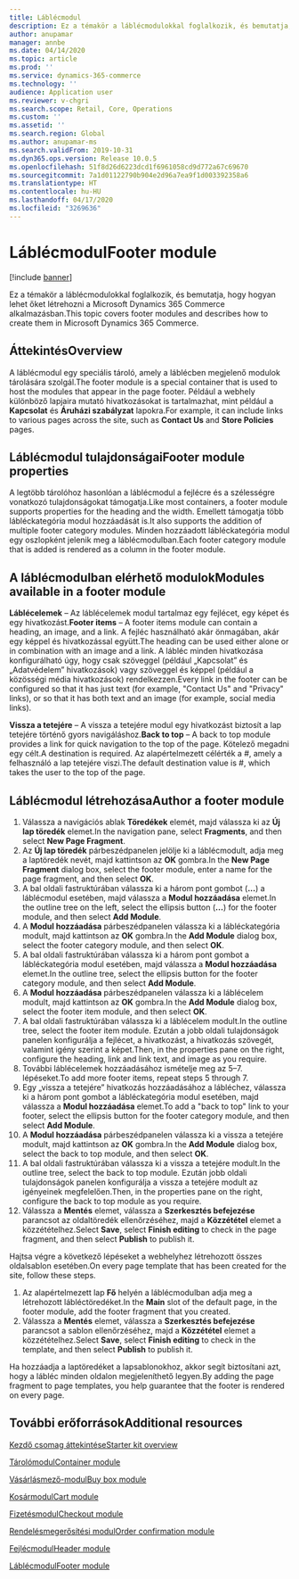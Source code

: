 ```yaml
---
title: Láblécmodul
description: Ez a témakör a láblécmodulokkal foglalkozik, és bemutatja, hogy hogyan lehet őket létrehozni a Dynamics 365 Commerce alkalmazásban.
author: anupamar
manager: annbe
ms.date: 04/14/2020
ms.topic: article
ms.prod: ''
ms.service: dynamics-365-commerce
ms.technology: ''
audience: Application user
ms.reviewer: v-chgri
ms.search.scope: Retail, Core, Operations
ms.custom: ''
ms.assetid: ''
ms.search.region: Global
ms.author: anupamar-ms
ms.search.validFrom: 2019-10-31
ms.dyn365.ops.version: Release 10.0.5
ms.openlocfilehash: 51f8d26d6223dcd1f6961058cd9d772a67c69670
ms.sourcegitcommit: 7a1d01122790b904e2d96a7ea9f1d003392358a6
ms.translationtype: HT
ms.contentlocale: hu-HU
ms.lasthandoff: 04/17/2020
ms.locfileid: "3269636"
---
```

# <a name="footer-module"></a><span data-ttu-id="11c5b-103">Láblécmodul</span><span class="sxs-lookup"><span data-stu-id="11c5b-103">Footer module</span></span>  


[!include [banner](includes/banner.md)]

<span data-ttu-id="11c5b-104">Ez a témakör a láblécmodulokkal foglalkozik, és bemutatja, hogy hogyan lehet őket létrehozni a Microsoft Dynamics 365 Commerce alkalmazásban.</span><span class="sxs-lookup"><span data-stu-id="11c5b-104">This topic covers footer modules and describes how to create them in Microsoft Dynamics 365 Commerce.</span></span>

## <a name="overview"></a><span data-ttu-id="11c5b-105">Áttekintés</span><span class="sxs-lookup"><span data-stu-id="11c5b-105">Overview</span></span>

<span data-ttu-id="11c5b-106">A láblécmodul egy speciális tároló, amely a láblécben megjelenő modulok tárolására szolgál.</span><span class="sxs-lookup"><span data-stu-id="11c5b-106">The footer module is a special container that is used to host the modules that appear in the page footer.</span></span> <span data-ttu-id="11c5b-107">Például a webhely különböző lapjaira mutató hivatkozásokat is tartalmazhat, mint például a **Kapcsolat** és **Áruházi szabályzat** lapokra.</span><span class="sxs-lookup"><span data-stu-id="11c5b-107">For example, it can include links to various pages across the site, such as **Contact Us** and **Store Policies** pages.</span></span>

## <a name="footer-module-properties"></a><span data-ttu-id="11c5b-108">Láblécmodul tulajdonságai</span><span class="sxs-lookup"><span data-stu-id="11c5b-108">Footer module properties</span></span> 

<span data-ttu-id="11c5b-109">A legtöbb tárolóhoz hasonlóan a láblécmodul a fejlécre és a szélességre vonatkozó tulajdonságokat támogatja.</span><span class="sxs-lookup"><span data-stu-id="11c5b-109">Like most containers, a footer module supports properties for the heading and the width.</span></span> <span data-ttu-id="11c5b-110">Emellett támogatja több lábléckategória modul hozzáadását is.</span><span class="sxs-lookup"><span data-stu-id="11c5b-110">It also supports the addition of multiple footer category modules.</span></span> <span data-ttu-id="11c5b-111">Minden hozzáadott lábléckategória modul egy oszlopként jelenik meg a láblécmodulban.</span><span class="sxs-lookup"><span data-stu-id="11c5b-111">Each footer category module that is added is rendered as a column in the footer module.</span></span>

## <a name="modules-available-in-a-footer-module"></a><span data-ttu-id="11c5b-112">A láblécmodulban elérhető modulok</span><span class="sxs-lookup"><span data-stu-id="11c5b-112">Modules available in a footer module</span></span>

<span data-ttu-id="11c5b-113">**Láblécelemek** – Az láblécelemek modul tartalmaz egy fejlécet, egy képet és egy hivatkozást.</span><span class="sxs-lookup"><span data-stu-id="11c5b-113">**Footer items** – A footer items module can contain a heading, an image, and a link.</span></span> <span data-ttu-id="11c5b-114">A fejléc használható akár önmagában, akár egy képpel és hivatkozással együtt.</span><span class="sxs-lookup"><span data-stu-id="11c5b-114">The heading can be used either alone or in combination with an image and a link.</span></span> <span data-ttu-id="11c5b-115">A lábléc minden hivatkozása konfigurálható úgy, hogy csak szöveggel (például „Kapcsolat” és „Adatvédelem” hivatkozások) vagy szöveggel és képpel (például a közösségi média hivatkozások) rendelkezzen.</span><span class="sxs-lookup"><span data-stu-id="11c5b-115">Every link in the footer can be configured so that it has just text (for example, "Contact Us" and "Privacy" links), or so that it has both text and an image (for example, social media links).</span></span>

<span data-ttu-id="11c5b-116">**Vissza a tetejére** – A vissza a tetejére modul egy hivatkozást biztosít a lap tetejére történő gyors navigáláshoz.</span><span class="sxs-lookup"><span data-stu-id="11c5b-116">**Back to top** – A back to top module provides a link for quick navigation to the top of the page.</span></span> <span data-ttu-id="11c5b-117">Kötelező megadni egy célt.</span><span class="sxs-lookup"><span data-stu-id="11c5b-117">A destination is required.</span></span> <span data-ttu-id="11c5b-118">Az alapértelmezett célérték a #, amely a felhasználó a lap tetejére viszi.</span><span class="sxs-lookup"><span data-stu-id="11c5b-118">The default destination value is #, which takes the user to the top of the page.</span></span>

## <a name="author-a-footer-module"></a><span data-ttu-id="11c5b-119">Láblécmodul létrehozása</span><span class="sxs-lookup"><span data-stu-id="11c5b-119">Author a footer module</span></span>

1. <span data-ttu-id="11c5b-120">Válassza a navigációs ablak **Töredékek** elemét, majd válassza ki az **Új lap töredék** elemet.</span><span class="sxs-lookup"><span data-stu-id="11c5b-120">In the navigation pane, select **Fragments**, and then select **New Page Fragment**.</span></span>
1. <span data-ttu-id="11c5b-121">Az **Új lap töredék** párbeszédpanelen jelölje ki a láblécmodult, adja meg a laptöredék nevét, majd kattintson az **OK** gombra.</span><span class="sxs-lookup"><span data-stu-id="11c5b-121">In the **New Page Fragment** dialog box, select the footer module, enter a name for the page fragment, and then select **OK**.</span></span>
1. <span data-ttu-id="11c5b-122">A bal oldali fastruktúrában válassza ki a három pont gombot (**...**) a láblécmodul esetében, majd válassza a **Modul hozzáadása** elemet.</span><span class="sxs-lookup"><span data-stu-id="11c5b-122">In the outline tree on the left, select the ellipsis button (**...**) for the footer module, and then select **Add Module**.</span></span>
1. <span data-ttu-id="11c5b-123">A **Modul hozzáadása** párbeszédpanelen válassza ki a lábléckategória modult, majd kattintson az **OK** gombra.</span><span class="sxs-lookup"><span data-stu-id="11c5b-123">In the **Add Module** dialog box, select the footer category module, and then select **OK**.</span></span>
1. <span data-ttu-id="11c5b-124">A bal oldali fastruktúrában válassza ki a három pont gombot a lábléckategória modul esetében, majd válassza a **Modul hozzáadása** elemet.</span><span class="sxs-lookup"><span data-stu-id="11c5b-124">In the outline tree, select the ellipsis button for the footer category module, and then select **Add Module**.</span></span>
1. <span data-ttu-id="11c5b-125">A **Modul hozzáadása** párbeszédpanelen válassza ki a láblécelem modult, majd kattintson az **OK** gombra.</span><span class="sxs-lookup"><span data-stu-id="11c5b-125">In the **Add Module** dialog box, select the footer item module, and then select **OK**.</span></span>
1. <span data-ttu-id="11c5b-126">A bal oldali fastruktúrában válassza ki a láblécelem modult.</span><span class="sxs-lookup"><span data-stu-id="11c5b-126">In the outline tree, select the footer item module.</span></span> <span data-ttu-id="11c5b-127">Ezután a jobb oldali tulajdonságok panelen konfigurálja a fejlécet, a hivatkozást, a hivatkozás szövegét, valamint igény szerint a képet.</span><span class="sxs-lookup"><span data-stu-id="11c5b-127">Then, in the properties pane on the right, configure the heading, link and link text, and image as you require.</span></span>
1. <span data-ttu-id="11c5b-128">További láblécelemek hozzáadásához ismételje meg az 5–7. lépéseket.</span><span class="sxs-lookup"><span data-stu-id="11c5b-128">To add more footer items, repeat steps 5 through 7.</span></span>
1. <span data-ttu-id="11c5b-129">Egy „vissza a tetejére” hivatkozás hozzáadásához a lábléchez, válassza ki a három pont gombot a lábléckategória modul esetében, majd válassza a **Modul hozzáadása** elemet.</span><span class="sxs-lookup"><span data-stu-id="11c5b-129">To add a "back to top" link to your footer, select the ellipsis button for the footer category module, and then select **Add Module**.</span></span>
1. <span data-ttu-id="11c5b-130">A **Modul hozzáadása** párbeszédpanelen válassza ki a vissza a tetejére modult, majd kattintson az **OK** gombra.</span><span class="sxs-lookup"><span data-stu-id="11c5b-130">In the **Add Module** dialog box, select the back to top module, and then select **OK**.</span></span>
1. <span data-ttu-id="11c5b-131">A bal oldali fastruktúrában válassza ki a vissza a tetejére modult.</span><span class="sxs-lookup"><span data-stu-id="11c5b-131">In the outline tree, select the back to top module.</span></span> <span data-ttu-id="11c5b-132">Ezután jobb oldali tulajdonságok panelen konfigurálja a vissza a tetejére modult az igényeinek megfelelően.</span><span class="sxs-lookup"><span data-stu-id="11c5b-132">Then, in the properties pane on the right, configure the back to top module as you require.</span></span>
1. <span data-ttu-id="11c5b-133">Válassza a **Mentés** elemet, válassza a **Szerkesztés befejezése** parancsot az oldaltöredék ellenőrzéséhez, majd a **Közzététel** elemet a közzétételhez.</span><span class="sxs-lookup"><span data-stu-id="11c5b-133">Select **Save**, select **Finish editing** to check in the page fragment, and then select **Publish** to publish it.</span></span>

<span data-ttu-id="11c5b-134">Hajtsa végre a következő lépéseket a webhelyhez létrehozott összes oldalsablon esetében.</span><span class="sxs-lookup"><span data-stu-id="11c5b-134">On every page template that has been created for the site, follow these steps.</span></span>

1. <span data-ttu-id="11c5b-135">Az alapértelmezett lap **Fő** helyén a láblécmodulban adja meg a létrehozott lábléctöredéket.</span><span class="sxs-lookup"><span data-stu-id="11c5b-135">In the **Main** slot of the default page, in the footer module, add the footer fragment that you created.</span></span>
1. <span data-ttu-id="11c5b-136">Válassza a **Mentés** elemet, válassza a **Szerkesztés befejezése** parancsot a sablon ellenőrzéséhez, majd a **Közzététel** elemet a közzétételhez.</span><span class="sxs-lookup"><span data-stu-id="11c5b-136">Select **Save**, select **Finish editing** to check in the template, and then select **Publish** to publish it.</span></span>

<span data-ttu-id="11c5b-137">Ha hozzáadja a laptöredéket a lapsablonokhoz, akkor segít biztosítani azt, hogy a lábléc minden oldalon megjeleníthető legyen.</span><span class="sxs-lookup"><span data-stu-id="11c5b-137">By adding the page fragment to page templates, you help guarantee that the footer is rendered on every page.</span></span>

## <a name="additional-resources"></a><span data-ttu-id="11c5b-138">További erőforrások</span><span class="sxs-lookup"><span data-stu-id="11c5b-138">Additional resources</span></span>

[<span data-ttu-id="11c5b-139">Kezdő csomag áttekintése</span><span class="sxs-lookup"><span data-stu-id="11c5b-139">Starter kit overview</span></span>](starter-kit-overview.md)

[<span data-ttu-id="11c5b-140">Tárolómodul</span><span class="sxs-lookup"><span data-stu-id="11c5b-140">Container module</span></span>](add-container-module.md)

[<span data-ttu-id="11c5b-141">Vásárlásmező-modul</span><span class="sxs-lookup"><span data-stu-id="11c5b-141">Buy box module</span></span>](add-buy-box.md)

[<span data-ttu-id="11c5b-142">Kosármodul</span><span class="sxs-lookup"><span data-stu-id="11c5b-142">Cart module</span></span>](add-cart-module.md)

[<span data-ttu-id="11c5b-143">Fizetésmodul</span><span class="sxs-lookup"><span data-stu-id="11c5b-143">Checkout module</span></span>](add-checkout-module.md)

[<span data-ttu-id="11c5b-144">Rendelésmegerősítési modul</span><span class="sxs-lookup"><span data-stu-id="11c5b-144">Order confirmation module</span></span>](order-confirmation-module.md)

[<span data-ttu-id="11c5b-145">Fejlécmodul</span><span class="sxs-lookup"><span data-stu-id="11c5b-145">Header module</span></span>](author-header-module.md)

[<span data-ttu-id="11c5b-146">Láblécmodul</span><span class="sxs-lookup"><span data-stu-id="11c5b-146">Footer module</span></span>](author-footer-module.md)
